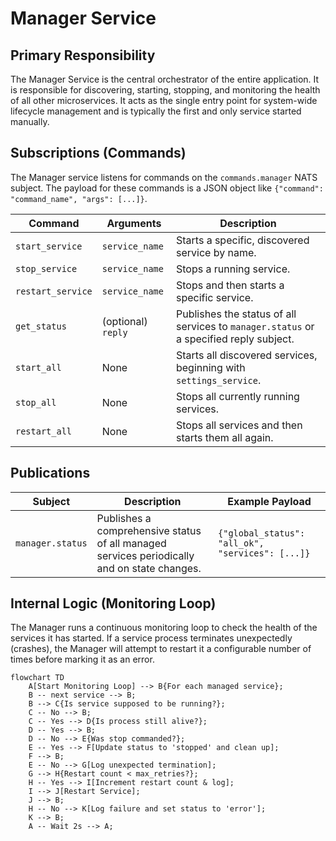 # Manager Service

## Primary Responsibility

The Manager Service is the central orchestrator of the entire application. It is responsible for discovering, starting, stopping, and monitoring the health of all other microservices. It acts as the single entry point for system-wide lifecycle management and is typically the first and only service started manually.

## Subscriptions (Commands)

The Manager service listens for commands on the `commands.manager` NATS subject. The payload for these commands is a JSON object like `{"command": "command_name", "args": [...]}`.

| Command             | Arguments         | Description                                                                  |
| ------------------- | ----------------- | ---------------------------------------------------------------------------- |
| `start_service`     | `service_name`    | Starts a specific, discovered service by name.                               |
| `stop_service`      | `service_name`    | Stops a running service.                                                     |
| `restart_service`   | `service_name`    | Stops and then starts a specific service.                                    |
| `get_status`        | (optional) `reply`| Publishes the status of all services to `manager.status` or a specified reply subject. |
| `start_all`         | None              | Starts all discovered services, beginning with `settings_service`.           |
| `stop_all`          | None              | Stops all currently running services.                                        |
| `restart_all`       | None              | Stops all services and then starts them all again.                           |

## Publications

| Subject          | Description                                                                        | Example Payload                                     |
| ---------------- | ---------------------------------------------------------------------------------- | --------------------------------------------------- |
| `manager.status` | Publishes a comprehensive status of all managed services periodically and on state changes. | `{"global_status": "all_ok", "services": [...]}`    |

## Internal Logic (Monitoring Loop)

The Manager runs a continuous monitoring loop to check the health of the services it has started. If a service process terminates unexpectedly (crashes), the Manager will attempt to restart it a configurable number of times before marking it as an error.

```mermaid
flowchart TD
    A[Start Monitoring Loop] --> B{For each managed service};
    B -- next service --> B;
    B --> C{Is service supposed to be running?};
    C -- No --> B;
    C -- Yes --> D{Is process still alive?};
    D -- Yes --> B;
    D -- No --> E{Was stop commanded?};
    E -- Yes --> F[Update status to 'stopped' and clean up];
    F --> B;
    E -- No --> G[Log unexpected termination];
    G --> H{Restart count < max_retries?};
    H -- Yes --> I[Increment restart count & log];
    I --> J[Restart Service];
    J --> B;
    H -- No --> K[Log failure and set status to 'error'];
    K --> B;
    A -- Wait 2s --> A;
```
